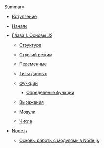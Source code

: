 #
Summary

* [Вступление](README.md)

* [Начало](nachalo.md)

* [Глава 1. Основы JS](chapter1/chapter1.md)

	* [Структура](chapter1/struktura.md)
	
	* [Строгий режим](chapter1/use_strict.md)
	
	* [Переменные](chapter1/peremennie.md)
	
	* [Типы данных](chapter1/tipy_dannih.md)
	
	* [Функции](./README.md)
	
		* [Определение функции](./function.md)
	
	* [Выражения](chapter1/expressions.md)
	
	* [Модули](chapter1/modules.md)
	
	* [Числа](chapter1/chisla.md)
	
* [Node.js](nodejs/nodejs.md)

	* [Основы работы с модулями в Node.js](nodejs/osnovy-raboty-s-modulyami-nodejs.md)

